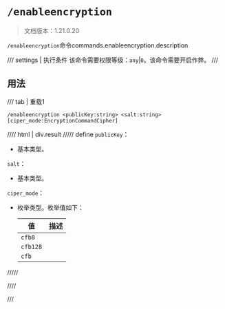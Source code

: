 # `/enableencryption`

> 文档版本：1.21.0.20

`/enableencryption`命令commands.enableencryption.description

/// settings | 执行条件
该命令需要权限等级：`any`|`0`。该命令需要开启作弊。
///

## 用法

/// tab | 重载1
```mcfunction
/enableencryption <publicKey:string> <salt:string> [ciper_mode:EncryptionCommandCipher]
```

//// html | div.result
///// define
`publicKey`：<!-- md:samp string -->

- 基本类型。

`salt`：<!-- md:samp string -->

- 基本类型。

`ciper_mode`：<!-- md:samp EncryptionCommandCipher -->

- 枚举类型。枚举值如下：

  |值|描述|
  |---|---|
  |`cfb8`||
  |`cfb128`||
  |`cfb`||



/////

////

///

